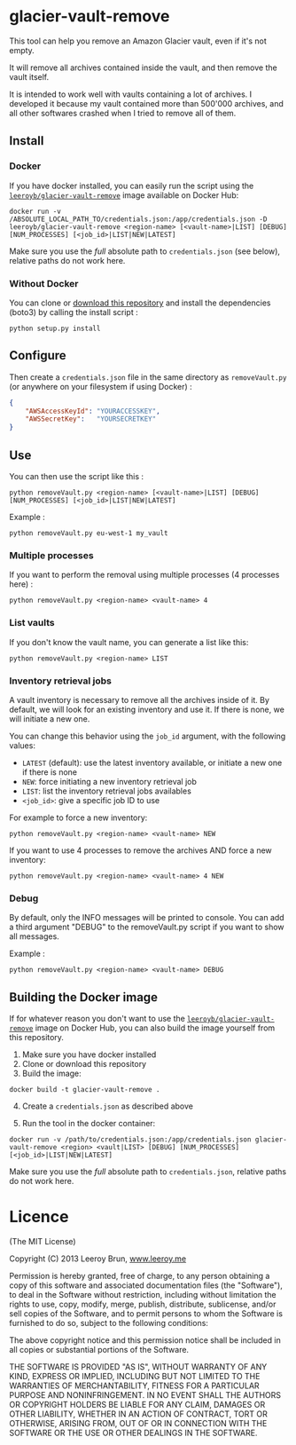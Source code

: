 glacier-vault-remove
======================

This tool can help you remove an Amazon Glacier vault, even if it's not empty.

It will remove all archives contained inside the vault, and then remove the vault itself.

It is intended to work well with vaults containing a lot of archives. I developed it because my vault contained more than 500'000 archives, and all other softwares crashed when I tried to remove all of them.

## Install

### Docker

If you have docker installed, you can easily run the script using the [`leeroyb/glacier-vault-remove`](https://hub.docker.com/repository/docker/leeroyb/glacier-vault-remove) image available on Docker Hub:

```
docker run -v /ABSOLUTE_LOCAL_PATH_TO/credentials.json:/app/credentials.json -D leeroyb/glacier-vault-remove <region-name> [<vault-name>|LIST] [DEBUG] [NUM_PROCESSES] [<job_id>|LIST|NEW|LATEST]
```

Make sure you use the _full_ absolute path to `credentials.json` (see below), relative paths do not work here.

### Without Docker

You can clone or [download this repository](https://github.com/leeroybrun/glacier-vault-remove/archive/master.zip) and install the dependencies (boto3) by calling the install script :

```shell
python setup.py install
```

## Configure

Then create a `credentials.json` file in the same directory as `removeVault.py` (or anywhere on your filesystem if using Docker) :

```json
{
	"AWSAccessKeyId": "YOURACCESSKEY",
	"AWSSecretKey":   "YOURSECRETKEY"
}
```

## Use

You can then use the script like this :

```shell
python removeVault.py <region-name> [<vault-name>|LIST] [DEBUG] [NUM_PROCESSES] [<job_id>|LIST|NEW|LATEST]
```

Example :

```shell
python removeVault.py eu-west-1 my_vault
```

### Multiple processes

If you want to perform the removal using multiple processes (4 processes here) :

```shell
python removeVault.py <region-name> <vault-name> 4
```

### List vaults

If you don't know the vault name, you can generate a list like this:

```shell
python removeVault.py <region-name> LIST
```

### Inventory retrieval jobs

A vault inventory is necessary to remove all the archives inside of it.
By default, we will look for an existing inventory and use it.
If there is none, we will initiate a new one.

You can change this behavior using the `job_id` argument, with the following values:
- `LATEST` (default): use the latest inventory available, or initiate a new one if there is none
- `NEW`: force initiating a new inventory retrieval job
- `LIST`: list the inventory retrieval jobs availables
- `<job_id>`: give a specific job ID to use

For example to force a new inventory:

```shell
python removeVault.py <region-name> <vault-name> NEW
```

If you want to use 4 processes to remove the archives AND force a new inventory:

```shell
python removeVault.py <region-name> <vault-name> 4 NEW
```

### Debug

By default, only the INFO messages will be printed to console. You can add a third argument "DEBUG" to the removeVault.py script if you want to show all messages.

Example :

```shell
python removeVault.py <region-name> <vault-name> DEBUG
```

## Building the Docker image

If for whatever reason you don't want to use the [`leeroyb/glacier-vault-remove`](https://hub.docker.com/repository/docker/leeroyb/glacier-vault-remove) image on Docker Hub, you can also build the image yourself from this repository.

1. Make sure you have docker installed
2. Clone or download this repository
3. Build the image:

```
docker build -t glacier-vault-remove .
```

4. Create a `credentials.json` as described above

5. Run the tool in the docker container:

```
docker run -v /path/to/credentials.json:/app/credentials.json glacier-vault-remove <region> <vault|LIST> [DEBUG] [NUM_PROCESSES] [<job_id>|LIST|NEW|LATEST]
```

Make sure you use the _full_ absolute path to `credentials.json`, relative paths do not work here.

Licence
======================
(The MIT License)

Copyright (C) 2013 Leeroy Brun, www.leeroy.me

Permission is hereby granted, free of charge, to any person obtaining a copy of this software and associated documentation files (the "Software"), to deal in the Software without restriction, including without limitation the rights to use, copy, modify, merge, publish, distribute, sublicense, and/or sell copies of the Software, and to permit persons to whom the Software is furnished to do so, subject to the following conditions:

The above copyright notice and this permission notice shall be included in all copies or substantial portions of the Software.

THE SOFTWARE IS PROVIDED "AS IS", WITHOUT WARRANTY OF ANY KIND, EXPRESS OR IMPLIED, INCLUDING BUT NOT LIMITED TO THE WARRANTIES OF MERCHANTABILITY, FITNESS FOR A PARTICULAR PURPOSE AND NONINFRINGEMENT. IN NO EVENT SHALL THE AUTHORS OR COPYRIGHT HOLDERS BE LIABLE FOR ANY CLAIM, DAMAGES OR OTHER LIABILITY, WHETHER IN AN ACTION OF CONTRACT, TORT OR OTHERWISE, ARISING FROM, OUT OF OR IN CONNECTION WITH THE SOFTWARE OR THE USE OR OTHER DEALINGS IN THE SOFTWARE.


